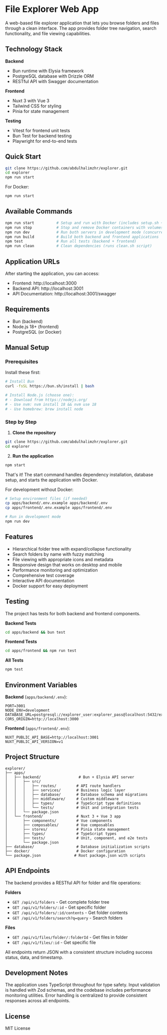 # File Explorer Web App

A web-based file explorer application that lets you browse folders and files through a clean interface. The app provides folder tree navigation, search functionality, and file viewing capabilities.

## Technology Stack

**Backend**

- Bun runtime with Elysia framework
- PostgreSQL database with Drizzle ORM
- RESTful API with Swagger documentation

**Frontend**

- Nuxt 3 with Vue 3
- Tailwind CSS for styling
- Pinia for state management

**Testing**

- Vitest for frontend unit tests
- Bun Test for backend testing
- Playwright for end-to-end tests

## Quick Start

```bash
git clone https://github.com/abdulhalimzhr/explorer.git
cd explorer
npm run start
```

For Docker:

```bash
npm run start
```

## Available Commands

```bash
npm run start          # Setup and run with Docker (includes setup.sh + docker-compose)
npm run stop           # Stop and remove Docker containers with volumes
npm run dev            # Run both servers in development mode (concurrently)
npm run build          # Build both backend and frontend applications
npm test               # Run all tests (backend + frontend)
npm run clean          # Clean dependencies (runs clean.sh script)
```

## Application URLs

After starting the application, you can access:

- Frontend: http://localhost:3000
- Backend API: http://localhost:3001
- API Documentation: http://localhost:3001/swagger

## Requirements

- Bun (backend)
- Node.js 18+ (frontend)
- PostgreSQL (or Docker)

## Manual Setup

### Prerequisites

Install these first:

```bash
# Install Bun
curl -fsSL https://bun.sh/install | bash

# Install Node.js (choose one):
# - Download from https://nodejs.org/
# - Use nvm: nvm install 18 && nvm use 18
# - Use homebrew: brew install node
```

### Step by Step

1. **Clone the repository**

```bash
git clone https://github.com/abdulhalimzhr/explorer.git
cd explorer
```

2. **Run the application**

```bash
npm start
```

That's it! The start command handles dependency installation, database setup, and starts the application with Docker.

For development without Docker:

```bash
# Setup environment files (if needed)
cp apps/backend/.env.example apps/backend/.env
cp apps/frontend/.env.example apps/frontend/.env

# Run in development mode
npm run dev
```

## Features

- Hierarchical folder tree with expand/collapse functionality
- Search folders by name with fuzzy matching
- File viewing with appropriate icons and metadata
- Responsive design that works on desktop and mobile
- Performance monitoring and optimization
- Comprehensive test coverage
- Interactive API documentation
- Docker support for easy deployment

## Testing

The project has tests for both backend and frontend components.

**Backend Tests**

```bash
cd apps/backend && bun test
```

**Frontend Tests**

```bash
cd apps/frontend && npm run test
```

**All Tests**

```bash
npm test
```

## Environment Variables

**Backend** (`apps/backend/.env`):

```env
PORT=3001
NODE_ENV=development
DATABASE_URL=postgresql://explorer_user:explorer_pass@localhost:5432/explorer_db
CORS_ORIGIN=http://localhost:3000
```

**Frontend** (`apps/frontend/.env`):

```env
NUXT_PUBLIC_API_BASE=http://localhost:3001
NUXT_PUBLIC_API_VERSION=v1
```

## Project Structure

```
explorer/
├── apps/
│   ├── backend/                 # Bun + Elysia API server
│   │   ├── src/
│   │   │   ├── routes/         # API route handlers
│   │   │   ├── services/       # Business logic layer
│   │   │   ├── database/       # Database schema and migrations
│   │   │   ├── middleware/     # Custom middleware
│   │   │   ├── types/          # TypeScript type definitions
│   │   │   └── tests/          # Unit and integration tests
│   │   └── package.json
│   └── frontend/               # Nuxt 3 + Vue 3 app
│       ├── components/         # Vue components
│       ├── composables/        # Vue composables
│       ├── stores/             # Pinia state management
│       ├── types/              # TypeScript types
│       ├── tests/              # Unit, component, and e2e tests
│       └── package.json
├── database/                   # Database initialization scripts
├── docker/                     # Docker configuration
└── package.json               # Root package.json with scripts
```

## API Endpoints

The backend provides a RESTful API for folder and file operations:

**Folders**

- `GET /api/v1/folders` - Get complete folder tree
- `GET /api/v1/folders/:id` - Get specific folder
- `GET /api/v1/folders/:id/contents` - Get folder contents
- `GET /api/v1/folders/search?q=query` - Search folders

**Files**

- `GET /api/v1/files/folder/:folderId` - Get files in folder
- `GET /api/v1/files/:id` - Get specific file

All endpoints return JSON with a consistent structure including success status, data, and timestamp.

## Development Notes

The application uses TypeScript throughout for type safety. Input validation is handled with Zod schemas, and the codebase includes performance monitoring utilities. Error handling is centralized to provide consistent responses across all endpoints.

## License

MIT License
